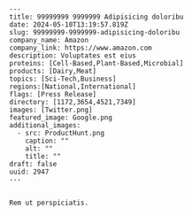 
    ---
    title: 99999999 9999999 Adipisicing doloribu
    date: 2024-05-10T13:19:57.819Z
    slug: 99999999-9999999-adipisicing-doloribu
    company_name: Amazon
    company_link: https://www.amazon.com
    description: Voluptates est eius 
    proteins: [Cell-Based,Plant-Based,Microbial]
    products: [Dairy,Meat]
    topics: [Sci-Tech,Business]
    regions:[National,International]
    flags: [Press Release]
    directory: [1172,3654,4521,7349]
    images: [Twitter.png]
    featured_image: Google.png
    additional_images:
      - src: ProductHunt.png
        caption: ""
        alt: ""
        title: ""
    draft: false
    uuid: 2947
    ---
    

    Rem ut perspiciatis.
    